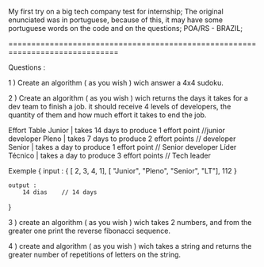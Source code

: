 My first try on a big tech company test for internship;
The original enunciated was in portuguese, because of this, it may have some portuguese words 
on the code and on the questions;
POA/RS - BRAZIL;

==============================================================================

Questions :

1 ) Create an algorithm ( as you wish ) wich answer a 4x4 sudoku.

2 ) Create an algorithm ( as you wish ) wich returns the days it takes for a dev
team to finish a job. it should receive 4 levels of developers, the quantity of them
and how much effort it takes to end the job.

Effort Table
Junior | takes 14 days to produce 1 effort point //junior developer 
Pleno  | takes 7 days to produce 2 effort points // developer 
Senior | takes a day to produce 1 effort point  // Senior developer 
Líder Técnico | takes a day to produce 3 effort points  // Tech leader 

Exemple
{
    input :
        { [ 2, 3, 4, 1], [ "Junior", "Pleno", "Senior", "LT"], 112 }
        
    output :
        14 dias    // 14 days 
}

3 )  create an algorithm ( as you wish ) wich takes 2 numbers, and from the greater one print
the reverse fibonacci sequence.

4 ) create and algorithm ( as you wish ) wich takes a string and returns the greater number
of repetitions of letters on the string.
